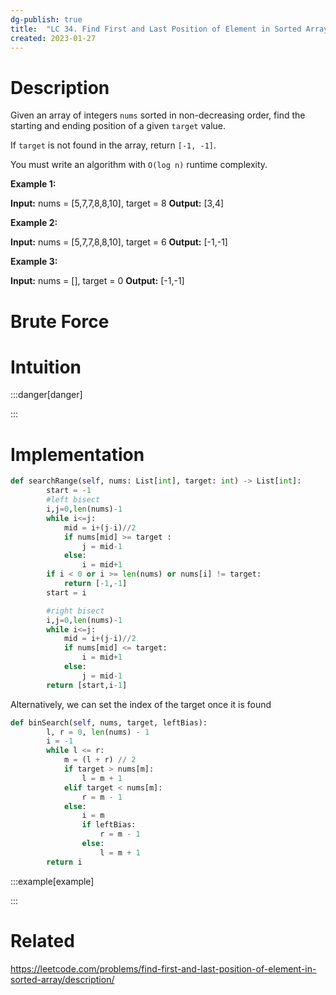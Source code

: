 ```yaml
---
dg-publish: true
title:  "LC 34. Find First and Last Position of Element in Sorted Array"
created: 2023-01-27
---
```



# Description
Given an array of integers `nums` sorted in non-decreasing order, find the starting and ending position of a given `target` value.

If `target` is not found in the array, return `[-1, -1]`.

You must write an algorithm with `O(log n)` runtime complexity.

**Example 1:**

**Input:** nums = [5,7,7,8,8,10], target = 8
**Output:** [3,4]

**Example 2:**

**Input:** nums = [5,7,7,8,8,10], target = 6
**Output:** [-1,-1]

**Example 3:**

**Input:** nums = [], target = 0
**Output:** [-1,-1]
# Brute Force
# Intuition

:::danger[danger] 


:::

# Implementation
```python
def searchRange(self, nums: List[int], target: int) -> List[int]:
        start = -1
        #left bisect
        i,j=0,len(nums)-1
        while i<=j:
            mid = i+(j-i)//2
            if nums[mid] >= target :
                j = mid-1
            else:
                i = mid+1
        if i < 0 or i >= len(nums) or nums[i] != target:
            return [-1,-1]
        start = i

        #right bisect
        i,j=0,len(nums)-1
        while i<=j:
            mid = i+(j-i)//2
            if nums[mid] <= target:
                i = mid+1
            else:
                j = mid-1
        return [start,i-1]
```

Alternatively, we can set the index of the target once it is found
```python
def binSearch(self, nums, target, leftBias):
        l, r = 0, len(nums) - 1
        i = -1
        while l <= r:
            m = (l + r) // 2
            if target > nums[m]:
                l = m + 1
            elif target < nums[m]:
                r = m - 1
            else:
                i = m
                if leftBias:
                    r = m - 1
                else:
                    l = m + 1
        return i
```

:::example[example] 


:::


# Related
https://leetcode.com/problems/find-first-and-last-position-of-element-in-sorted-array/description/